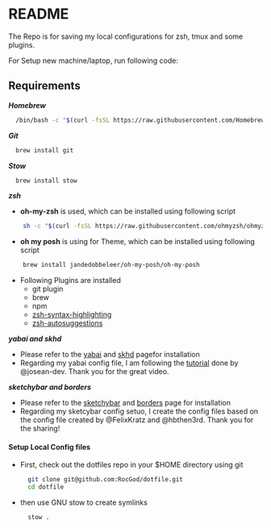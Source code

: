 # README
The Repo is for saving my local configurations for zsh, tmux and some plugins.

For Setup new machine/laptop, run following code:

## Requirements

***Homebrew***
~~~ bash
  /bin/bash -c "$(curl -fsSL https://raw.githubusercontent.com/Homebrew/install/HEAD/install.sh)"
~~~

***Git***
  ~~~ bash
    brew install git
  ~~~

***Stow***
  ~~~ bash
    brew install stow
  ~~~

***zsh***

  * **oh-my-zsh** is used, which can be installed using following script
  ~~~ bash
      sh -c "$(curl -fsSL https://raw.githubusercontent.com/ohmyzsh/ohmyzsh/master/tools/install.sh)" 
  ~~~ 
  * **oh my posh** is using for Theme, which can be installed using following script
  ~~~ bash
      brew install jandedobbeleer/oh-my-posh/oh-my-posh
  ~~~
  * Following Plugins are installed
    * git plugin
    * brew
    * npm
    * [zsh-syntax-highlighting](https://github.com/zsh-users/zsh-syntax-highlighting/blob/master/INSTALL.md)
    * [zsh-autosuggestions](https://github.com/zsh-users/zsh-autosuggestions/blob/master/INSTALL.md)

***yabai and skhd***
* Please refer to the [yabai](https://github.com/koekeishiya/yabai) and [skhd](https://github.com/koekeishiya/skhd) pagefor installation
* Regarding my yabai config file, I am following the [tutorial](https://www.josean.com/posts/yabai-setup) done by @josean-dev. Thank you for the great video.

***sketchybar and borders***
* Please refer to the [sketchybar](https://github.com/FelixKratz/SketchyBar) and [borders](https://github.com/FelixKratz/JankyBorders) page for installation
* Regarding my sketcybar config setuo, I create the config files based on the config file created by @FelixKratz and @hbthen3rd. Thank you for the sharing!

#### Setup Local Config files
* First, check out the dotfiles repo in your $HOME directory using git
  ~~~ bash
    git clone git@github.com:RocGod/dotfile.git
    cd dotfile
  ~~~
* then use GNU stow to create symlinks
  ~~~ bash
    stow .
  ~~~